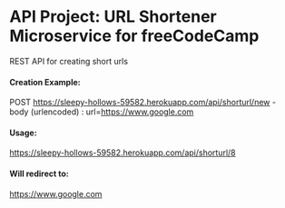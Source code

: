 # API Project: URL Shortener Microservice for freeCodeCamp

REST API for creating short urls

#### Creation Example:

POST https://sleepy-hollows-59582.herokuapp.com/api/shorturl/new - body (urlencoded) :  url=https://www.google.com

#### Usage:

https://sleepy-hollows-59582.herokuapp.com/api/shorturl/8

#### Will redirect to:

https://www.google.com